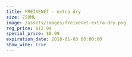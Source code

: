 ```yaml
---
title: FREIXENET - extra dry
size: 750ML
image: /assets/images/freixenet-extra-dry.png
reg_price: $12.99
special_price: $8.99
expiration_date: 2018-01-03 00:00:00
show_wine: true
---
```



